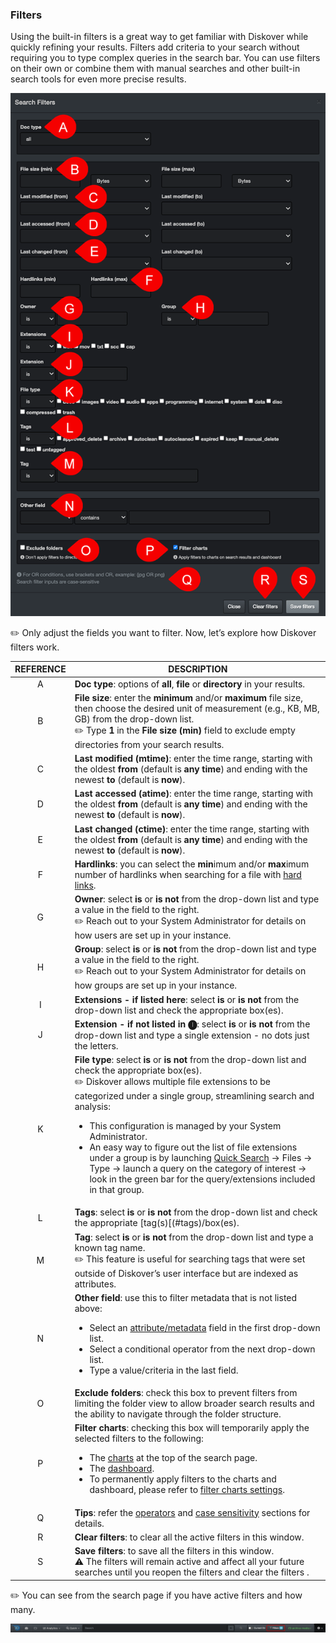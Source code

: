 <p id="filters"></p>

### Filters

Using the built-in filters is a great way to get familiar with Diskover while quickly refining your results. Filters add criteria to your search without requiring you to type complex queries in the search bar. You can use filters on their own or combine them with manual searches and other built-in search tools for even more precise results.  

![Image: Search Filters](images/image_file_search_filters_overview_20230214.png)

✏️ Only adjust the fields you want to filter.  Now, let’s explore how Diskover filters work.  

| REFERENCE | DESCRIPTION |
| :---: | --- |
| A | **Doc type**: options of **all**,  **file**  or  **directory** in your results. |
| B | **File size**: enter the **minimum** and/or **maximum** file size, then choose the desired unit of measurement (e.g., KB, MB, GB) from the drop-down list.<br>✏️ Type  **1** in the  **File size (min)**  field to exclude empty directories from your search results. |
| C | **Last modified (mtime)**: enter the time range, starting with the oldest **from** (default is  **any time**) and ending with the newest **to** (default is  **now**). |
| D | **Last accessed (atime)**: enter the time range, starting with the oldest **from** (default is  **any time**) and ending with the newest **to** (default is  **now**). |
| E | **Last changed (ctime)**: enter the time range, starting with the oldest **from** (default is  **any time**) and ending with the newest **to** (default is  **now**). |
| F | **Hardlinks**: you can select the  **min**imum and/or  **max**imum number of hardlinks when searching for a file with [hard links](#hardlinks). |
| G | **Owner**: select **is** or **is not** from the drop-down list and type a value in the field to the right.<br>✏️ Reach out to your System Administrator for details on how users are set up in your instance. |
| H | **Group**: select **is** or **is not** from the drop-down list and type a value in the field to the right.<br>✏️ Reach out to your System Administrator for details on how groups are set up in your instance. |
| I | **Extensions - if listed here**: select **is** or **is not** from the drop-down list and check the appropriate box(es). |
| J | **Extension - if not listed in 🅘**: select **is** or **is not** from the drop-down list and type a single extension - no dots just the letters. |
| K | **File type**: select **is** or **is not** from the drop-down list and check the appropriate box(es).<br>✏️ Diskover allows multiple file extensions to be categorized under a single group, streamlining search and analysis:<ul><li>This configuration is managed by your System Administrator.</li><li>An easy way to figure out the list of file extensions under a group is by launching [Quick Search](#quick_search) → Files → Type → launch a query on the category of interest → look in the green bar for the query/extensions included in that group. |
| L | **Tags**: select **is** or **is not** from the drop-down list and check the appropriate [tag(s)[(#tags)/box(es). |
| M | **Tag**: select **is** or **is not** from the drop-down list and type a known tag name.<br>✏️ This feature is useful for searching tags that were set outside of Diskover’s user interface but are indexed as attributes. |
| N | **Other field**: use this to filter metadata that is not listed above:<ul><li>Select an [attribute/metadata](#attributes) field in the first drop-down list.</li><li>Select a conditional operator from the next drop-down list.</li><li>Type a value/criteria in the last field.</li></ul>
| O | **Exclude folders**: check this box to prevent filters from limiting the folder view to allow broader search results and the ability to navigate through the folder structure. |  
| P | **Filter charts**: checking this box will temporarily apply the selected filters to the following:<ul><li>The [charts](#search_page_charts) at the top of the search page.</li><li>The [dashboard](#dashboard).</li><li>To permanently apply filters to the charts and dashboard, please refer to [filter charts settings](#settings_filter_charts).</li></ul> |
| Q | **Tips**: refer the [operators](#operators) and [case sensitivity](#case_sensitivity) sections for details. |
| R | <a id="clear_filters"></a> **Clear filters**: to clear all the active filters in this window. |
| S | **Save filters**: to save all the filters in this window.<br>⚠️ The filters will remain active and affect all your future searches until you reopen the filters and clear the filters .|

✏️ You can see from the search page if you have active filters and how many.

![Image: Active Filters](images/search_tools_active_filters.png)
